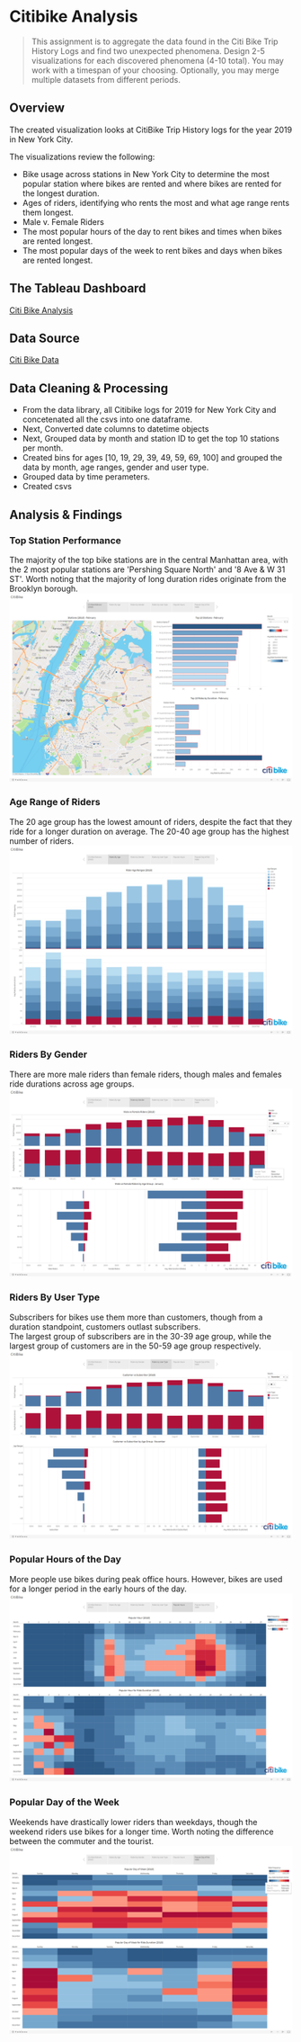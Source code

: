 # Citibike Analysis

>  This assignment is to aggregate the data found in the Citi Bike Trip History Logs and find two unexpected phenomena.
Design 2-5 visualizations for each discovered phenomena (4-10 total). You may work with a timespan of your choosing. Optionally, you may merge multiple datasets from different periods.


## Overview
The created visualization looks at CitiBike Trip History logs for the year 2019 in New York City. 

The visualizations review the following:
- Bike usage across stations in New York City to determine the most popular station where bikes are rented and where bikes are rented for the longest duration.
- Ages of riders, identifying who rents the most and what age range rents them longest.
- Male v. Female Riders
- The most popular hours of the day to rent bikes and times when bikes are rented longest.
- The most popular days of the week to rent bikes and days when bikes are rented longest.


## The Tableau Dashboard
[Citi Bike Analysis](https://public.tableau.com/views/SMUProject-CitibikeDashboard/CitiBike?:language=en&:display_count=y&publish=yes&:origin=viz_share_link)


## Data Source
[Citi Bike Data](https://www.citibikenyc.com/system-data)


## Data Cleaning & Processing

- From the data library, all Citibike logs for 2019 for New York City and concetenated all the csvs into one dataframe.
- Next, Converted date columns to datetime objects
- Next, Grouped data by month and station ID to get the top 10 stations per month.
- Created bins for ages [10, 19, 29, 39, 49, 59, 69, 100] and grouped the data by month, age ranges, gender and user type.
- Grouped data by time perameters.
- Created csvs

## Analysis & Findings

### Top Station Performance
The majority of the top bike stations are in the central Manhattan area, with the 2 most popular stations are 'Pershing Square North' and '8 Ave & W 31 ST'. Worth noting that the majority of long duration rides originate from the Brooklyn borough.
![Stations](images/Stations.png)

### Age Range of Riders
The 20 age group has the lowest amount of riders, despite the fact that they ride for a longer duration on average. The 20-40 age group has the highest number of riders.   
![Age](images/Age.png)

### Riders By Gender
There are more male riders than female riders, though males and females ride durations across age groups.   
![Gender](images/Gender.png)

### Riders By User Type
Subscribers for bikes use them more than customers, though from a duration standpoint, customers outlast subscribers.  
The largest group of subscribers are in the 30-39 age group, while the largest group of customers are in the 50-59 age group respectively.
![User](images/User.png)

### Popular Hours of the Day
More people use bikes during peak office hours. However, bikes are used for a longer period in the early hours of the day.   
![Hours](images/Hours.png)

### Popular Day of the Week
Weekends have drastically lower riders than weekdays, though the weekend riders use bikes for a longer time. Worth noting the difference between the commuter and the tourist.  
![DayofWeek](images/DayofWeek.png)

